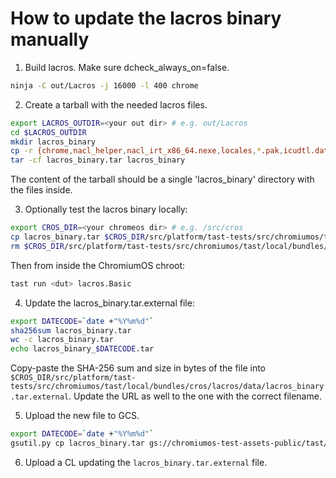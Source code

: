 # How to update the lacros binary manually

1. Build lacros. Make sure dcheck_always_on=false.

```sh
ninja -C out/Lacros -j 16000 -l 400 chrome
```

2. Create a tarball with the needed lacros files.

```sh
export LACROS_OUTDIR=<your out dir> # e.g. out/Lacros
cd $LACROS_OUTDIR
mkdir lacros_binary
cp -r {chrome,nacl_helper,nacl_irt_x86_64.nexe,locales,*.pak,icudtl.dat,snapshot_blob.bin,swiftshader,crashpad_handler} lacros_binary
tar -cf lacros_binary.tar lacros_binary
```

The content of the tarball should be a single 'lacros_binary' directory with the
files inside.

3.  Optionally test the lacros binary locally:

```sh
export CROS_DIR=<your chromeos dir> # e.g. /src/cros
cp lacros_binary.tar $CROS_DIR/src/platform/tast-tests/src/chromiumos/tast/local/bundles/cros/lacros/data
rm $CROS_DIR/src/platform/tast-tests/src/chromiumos/tast/local/bundles/cros/lacros/data/lacros_binary.tar.external
```
Then from inside the ChromiumOS chroot:

```sh
tast run <dut> lacros.Basic
```

4. Update the lacros_binary.tar.external file:

```sh
export DATECODE=`date +"%Y%m%d"`
sha256sum lacros_binary.tar
wc -c lacros_binary.tar
echo lacros_binary_$DATECODE.tar
```

Copy-paste the SHA-256 sum and size in bytes of the file into
`$CROS_DIR/src/platform/tast-tests/src/chromiumos/tast/local/bundles/cros/lacros/data/lacros_binary.tar.external`.
Update the URL as well to the one with the correct filename.

5. Upload the new file to GCS.

```sh
export DATECODE=`date +"%Y%m%d"`
gsutil.py cp lacros_binary.tar gs://chromiumos-test-assets-public/tast/cros/lacros/lacros_binary_$DATECODE.tar
```

6. Upload a CL updating the `lacros_binary.tar.external` file.
